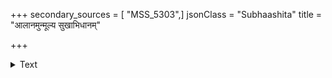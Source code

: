 +++
secondary_sources = [ "MSS_5303",]
jsonClass = "Subhaashita"
title = "आलानमुन्मूल्य सुखाभिधानम्"

+++

<details><summary>Text</summary>

आलानमुन्मूल्य सुखाभिधानं तारुण्यनागे गमनोद्यतेऽस्मिन्।  
पलायिते कामिगणेऽङ्गनानां विमर्दभीत्येव कुचाः पतन्ति॥
</details>

